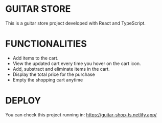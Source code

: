 # GUITAR STORE
 This is a guitar store project developed with React and TypeScript.

# FUNCTIONALITIES

- Add items to the cart.
- View the updated cart every time you hover on the cart icon.
- Add, substract and eliminate items in the cart.
- Display the total price for the purchase
- Empty the shopping cart anytime

# DEPLOY
You can check this project running in:
https://guitar-shop-ts.netlify.app/
